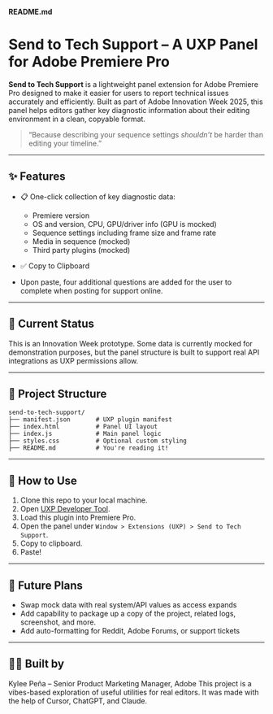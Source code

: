 **README.md**

# Send to Tech Support – A UXP Panel for Adobe Premiere Pro

**Send to Tech Support** is a lightweight panel extension for Adobe Premiere Pro designed to make it easier for users to report technical issues accurately and efficiently. Built as part of Adobe Innovation Week 2025, this panel helps editors gather key diagnostic information about their editing environment in a clean, copyable format.

> “Because describing your sequence settings *shouldn’t* be harder than editing your timeline.”

---

## ✨ Features

* 📋 One-click collection of key diagnostic data:

  * Premiere version
  * OS and version, CPU, GPU/driver info (GPU is mocked)
  * Sequence settings including frame size and frame rate
  * Media in sequence (mocked)
  * Third party plugins (mocked)

* ✅ Copy to Clipboard

* Upon paste, four additional questions are added for the user to complete when posting for support online.

---

## 🧪 Current Status

This is an Innovation Week prototype. Some data is currently mocked for demonstration purposes, but the panel structure is built to support real API integrations as UXP permissions allow.

---

## 📁 Project Structure

```
send-to-tech-support/
├── manifest.json       # UXP plugin manifest
├── index.html          # Panel UI layout
├── index.js            # Main panel logic
├── styles.css          # Optional custom styling
├── README.md           # You're reading it!
```

---

## 🚀 How to Use

1. Clone this repo to your local machine.
2. Open [UXP Developer Tool](https://developer.adobe.com/uxp/devtools/).
3. Load this plugin into Premiere Pro.
4. Open the panel under `Window > Extensions (UXP) > Send to Tech Support`.
5. Copy to clipboard.
6. Paste!

---

## 🎯 Future Plans

* Swap mock data with real system/API values as access expands
* Add capability to package up a copy of the project, related logs, screenshot, and more.
* Add auto-formatting for Reddit, Adobe Forums, or support tickets

---

## 🧑‍💻 Built by

Kylee Peña – Senior Product Marketing Manager, Adobe
This project is a vibes-based exploration of useful utilities for real editors. It was made with the help of Cursor, ChatGPT, and Claude. 

